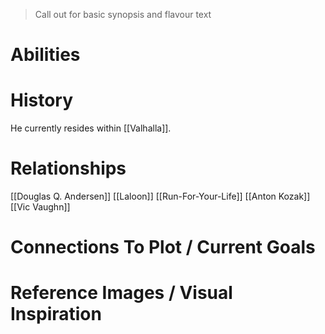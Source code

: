 > Call out for basic synopsis and flavour text

# Abilities

# History
He currently resides within [[Valhalla]].
# Relationships
[[Douglas Q. Andersen]]
[[Laloon]]
[[Run-For-Your-Life]]
[[Anton Kozak]]
[[Vic Vaughn]]
# Connections To Plot / Current Goals

# Reference Images / Visual Inspiration